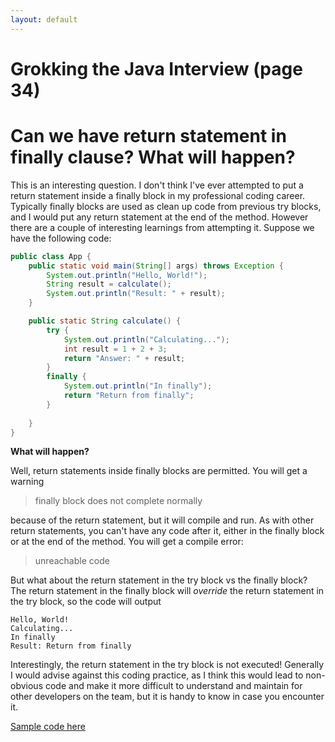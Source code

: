 ```yaml
---
layout: default
---
```

# Grokking the Java Interview (page 34)

# Can we have return statement in finally clause? What will happen?

This is an interesting question. I don't think I've ever attempted to put a return statement inside a finally block in my professional coding career. Typically finally blocks are used as clean up code from previous try blocks, and I would put any return statement at the end of the method.  However there are a couple of interesting learnings from attempting it. Suppose we have the following code:

```java
public class App {
    public static void main(String[] args) throws Exception {
        System.out.println("Hello, World!");
        String result = calculate();
        System.out.println("Result: " + result);      
    }

    public static String calculate() {
        try {
            System.out.println("Calculating...");
            int result = 1 + 2 + 3;
            return "Answer: " + result;            
        }
        finally {
            System.out.println("In finally");
            return "Return from finally";
        }
        
    }
}
```

**What will happen?**

Well, return statements inside finally blocks are permitted. You will get a warning
> finally block does not complete normally

because of the return statement, but it will compile and run. As with other return statements, you can't have any code after it, either in the finally block or at the end of the method. You will get a compile error:
> unreachable code

But what about the return statement in the try block vs the finally block? The return statement in the finally block will _override_ the return statement in the try block, so the code will output
```
Hello, World!
Calculating...
In finally
Result: Return from finally
```

Interestingly, the return statement in the try block is not executed! Generally I would advise against this coding practice, as I think this would lead to non-obvious code and make it more difficult to understand and maintain for other developers on the team, but it is handy to know in case you encounter it.

[Sample code here](https://github.com/gahokas/grokking)
